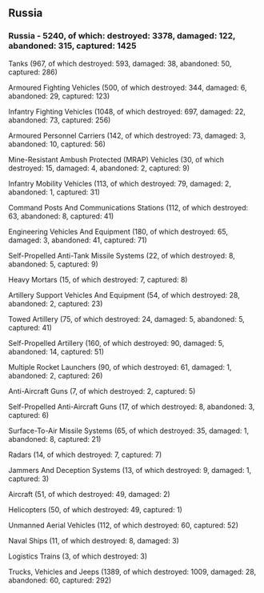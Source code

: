 
 
 ## Russia
 
 ### Russia - 5240, of which: destroyed: 3378, damaged: 122, abandoned: 315, captured: 1425

 

 

 Tanks (967, of which destroyed: 593, damaged: 38, abandoned: 50, captured: 286)

 Armoured Fighting Vehicles (500, of which destroyed: 344, damaged: 6, abandoned: 29, captured: 123)

 Infantry Fighting Vehicles (1048, of which destroyed: 697, damaged: 22, abandoned: 73, captured: 256)

 Armoured Personnel Carriers (142, of which destroyed: 73, damaged: 3, abandoned: 10, captured: 56)

 Mine-Resistant Ambush Protected (MRAP) Vehicles (30, of which destroyed: 15, damaged: 4, abandoned: 2, captured: 9)

 Infantry Mobility Vehicles (113, of which destroyed: 79, damaged: 2, abandoned: 1, captured: 31)

 Command Posts And Communications Stations (112, of which destroyed: 63, abandoned: 8, captured: 41)

 Engineering Vehicles And Equipment (180, of which destroyed: 65, damaged: 3, abandoned: 41, captured: 71)

 Self-Propelled Anti-Tank Missile Systems (22, of which destroyed: 8, abandoned: 5, captured: 9)

 Heavy Mortars (15, of which destroyed: 7, captured: 8)

 Artillery Support Vehicles And Equipment (54, of which destroyed: 28, abandoned: 2, captured: 23)

 Towed Artillery (75, of which destroyed: 24, damaged: 5, abandoned: 5, captured: 41)

 Self-Propelled Artillery (160, of which destroyed: 90, damaged: 5, abandoned: 14, captured: 51)

 Multiple Rocket Launchers (90, of which destroyed: 61, damaged: 1, abandoned: 2, captured: 26)

 Anti-Aircraft Guns (7, of which destroyed: 2, captured: 5)

 Self-Propelled Anti-Aircraft Guns (17, of which destroyed: 8, abandoned: 3, captured: 6)

 Surface-To-Air Missile Systems (65, of which destroyed: 35, damaged: 1, abandoned: 8, captured: 21)

 Radars (14, of which destroyed: 7, captured: 7)

 Jammers And Deception Systems (13, of which destroyed: 9, damaged: 1, captured: 3)

 Aircraft (51, of which destroyed: 49, damaged: 2)

 Helicopters (50, of which destroyed: 49, captured: 1)

 Unmanned Aerial Vehicles (112, of which destroyed: 60, captured: 52)

 Naval Ships (11, of which destroyed: 8, damaged: 3)

 Logistics Trains (3, of which destroyed: 3)

 Trucks, Vehicles and Jeeps (1389, of which destroyed: 1009, damaged: 28, abandoned: 60, captured: 292)

